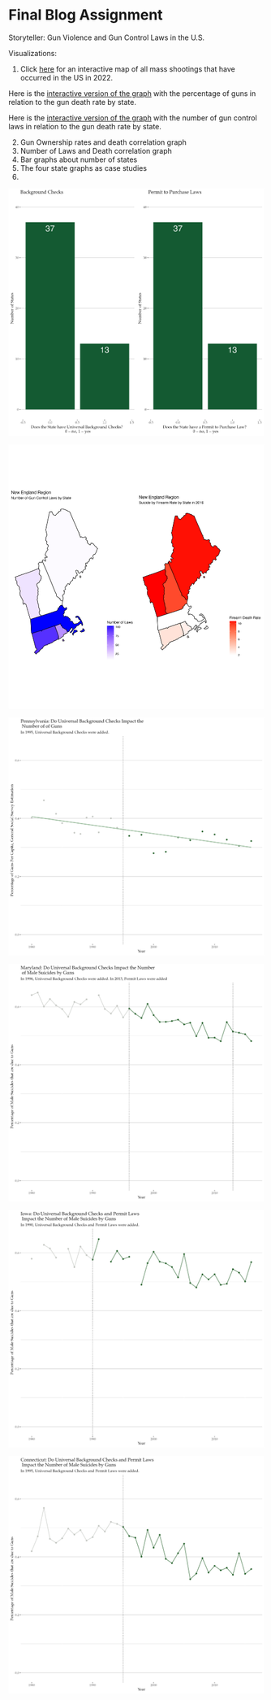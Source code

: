 # Final Blog Assignment

Storyteller: Gun Violence and Gun Control Laws in the U.S.

Visualizations:
1) Click [here](https://harrisonisrael.github.io/data_viz_390/) for an interactive map of all mass shootings that have occurred in the US in 2022.



Here is the [interactive version of the graph](https://plotly.com/~harrisonisrael/3/) with the percentage of guns in relation to the gun death rate by state.

Here is the [interactive version of the graph](https://plotly.com/~harrisonisrael/1/) with the number of gun control laws in relation to the gun death rate by state.


2) Gun Ownership rates and death correlation graph
3) Number of Laws and Death correlation graph
4) Bar graphs about number of states 
5) The four state graphs as case studies
6) 

![This graph is a histogram about how many states have gun control laws.png](https://github.com/harrisonisrael/data_viz_390/blob/main/numberofstates.png)

![This graph is a map of New England.png](https://github.com/harrisonisrael/data_viz_390/blob/main/newengland.png)


![This graph is about Pennsylvania.png](https://github.com/harrisonisrael/data_viz_390/blob/main/pennsylvania.png)


![This graph is about Maryland.png](https://github.com/harrisonisrael/data_viz_390/blob/main/maryland.png)


![This graph is about Iowa.png](https://github.com/harrisonisrael/data_viz_390/blob/main/iowa.png)


![This graph is about Connecticut.png](https://github.com/harrisonisrael/data_viz_390/blob/main/conneceticut.png)
